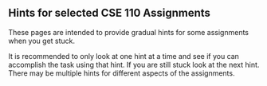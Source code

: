 ## Hints for selected CSE 110 Assignments

These pages are intended to provide gradual hints for some assignments when you get stuck.

It is recommended to only look at one hint at a time and see if you can accomplish the task using that hint. If you are still stuck look at the next hint. There may be multiple hints for different aspects of the assignments.

